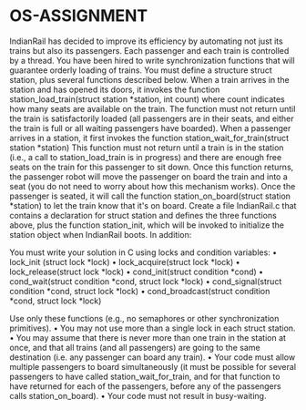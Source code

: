 # OS-ASSIGNMENT
 IndianRail has decided to improve its efficiency by automating not just its trains but also its passengers. Each passenger and each train is controlled by a thread. You have been hired to write synchronization functions that will guarantee orderly loading of trains.
  You must define a structure struct station, plus several functions described below. When a train arrives in the station and has opened its doors, it invokes the function station_load_train(struct station *station, int count) where count indicates how many seats are available on the train. The function must not return until the train is satisfactorily loaded (all passengers are in their seats, and either the train is full or all waiting passengers have boarded). When a passenger arrives in a station, it first invokes the function station_wait_for_train(struct station *station) This function must not return until a train is in the station (i.e., a call to station_load_train is in progress) and there are enough free seats on the train for this passenger to sit down. Once this function returns, the passenger robot will move the passenger on board the train and into a seat (you do not need to worry about how this mechanism works). Once the passenger is seated, it will call the function station_on_board(struct station *station) to let the train know that it's on board. Create a file IndianRail.c that contains a declaration for struct station and defines the three functions above, plus the function station_init, which will be invoked to initialize the station object when IndianRail boots. In addition: 
 
You must write your solution in C using locks and condition variables: • lock_init (struct lock *lock) • lock_acquire(struct lock *lock) 
• lock_release(struct lock *lock) • cond_init(struct condition *cond) • cond_wait(struct condition *cond, struct lock *lock) • cond_signal(struct condition *cond, struct lock *lock) • cond_broadcast(struct condition *cond, struct lock *lock) 
 
Use only these functions (e.g., no semaphores or other synchronization primitives). • You may not use more than a single lock in each struct station. • You may assume that there is never more than one train in the station at once, and that all trains (and all passengers) are going to the same destination (i.e. any passenger can board any train). • Your code must allow multiple passengers to board simultaneously (it must be possible for several passengers to have called station_wait_for_train, and for that function to have returned for each of the passengers, before any of the passengers calls station_on_board). • Your code must not result in busy-waiting. 
 
